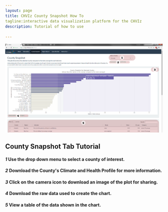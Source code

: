 ```yaml
---
layout: page
title: CHVIz County Snapshot How To
tagline:interactive data visualization platform for the CHVIz
description: Tutorial of how to use 

---
```


![](https://raw.githubusercontent.com/vargovargo/CHVIr/master/CHVIz/images/snapshot.png)


## County Snapshot Tab Tutorial

#### _1_ Use the drop down menu to select a county of interest.

#### _2_ Download the County's Climate and Health Profile for more information.

#### _3_ Click on the camera icon to download an image of the plot for sharing. 

#### _4_ Download the raw data used to create the chart. 

#### _5_ View a table of the data shown in the chart. 
